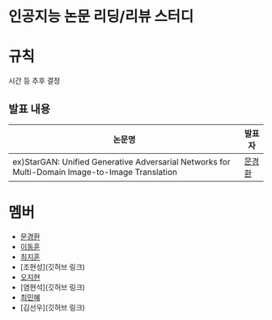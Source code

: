 # 인공지능 논문 리딩/리뷰 스터디

# 규칙

시간 등 추후 결정

## 발표 내용

|논문명|발표자|
|---|---|
|ex)StarGAN: Unified Generative Adversarial Networks for Multi-Domain Image-to-Image Translation|[문경환](https://github.com/drmoon-1st/Paper-Review/blob/main/StarGAN%3A%20Unified%20Generative%20Adversarial%20Networks%20for%20Multi-Domain%20Image-to-Image%20Translation/StarGAN.pdf)|


# 멤버

- [문경환](https://github.com/drmoon-1st)
- [이동훈](https://github.com/bluelemon61)
- [최지훈](https://github.com/zihoonman)
- [조현성](깃허브 링크)
- [오지현](https://github.com/zeehy)
- [염현석](깃허브 링크)
- [최민혜](https://github.com/minhyech)
- [김선우](깃허브 링크)
